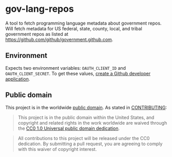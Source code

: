 # gov-lang-repos

A tool to fetch programming language metadata about government repos.  Will fetch
metadata for US federal, state, county, local, and tribal government repos as
listed at https://github.com/github/government.github.com.

## Environment

Expects two environment variables: `OAUTH_CLIENT_ID` and `OAUTH_CLIENT_SECRET`.
To get these values, [create a Github developer application](https://github.com/settings/developers).

## Public domain

This project is in the worldwide [public domain](LICENSE.md).   As stated in [CONTRIBUTING](CONTRIBUTING.md):

> This project is in the public domain within   the United States, and copyright and related rights in the work worldwide are waived through   the [CC0 1.0 Universal public domain dedication](https://creativecommons.org/publicdomain/zero/1.0/).  

> All contributions to this project will be released under the CC0 dedication. By submitting a   pull request, you are agreeing to comply with this waiver of copyright interest.
